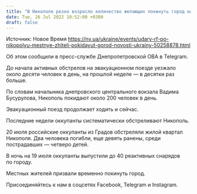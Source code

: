 ```yaml
---
title: "В Никополе резко возросло количество желающих покинуть город на фоне ракетных обстрелов города"
date: Tue, 26 Jul 2022 10:52:00 +0300
draft: false
---
```

Источник: Новое Время https://nv.ua/ukraine/events/udary-rf-po-nikopolyu-mestnye-zhiteli-pokidayut-gorod-novosti-ukrainy-50258878.html


 Об этом сообщили в пресс-службе Днепропетровской ОВА в Telegram.

До начала активных обстрелов на эвакуационном поезде уезжало около десяти человек в день, на прошлой неделе — в десятки раз больше.

По словам начальника днепровского центрального вокзала Вадима Бусурулова, Никополь покидают около 200 человек в день.

Эвакуационный поезд продолжает ходить и сейчас.

Последние недели оккупанты систематически обстреливают Никополь.

20 июля российские оккупанты из Градов обстреляли жилой квартал Никополя. Два человека погибли, еще девять ранены, среди пострадавших — четверо детей.

В ночь на 19 июля оккупанты выпустили до 40 реактивных снарядов по городу.

Местных жителей призвали временно покинуть город.

Присоединяйтесь к нам в соцсетях Facebook, Telegram и Instagram.
